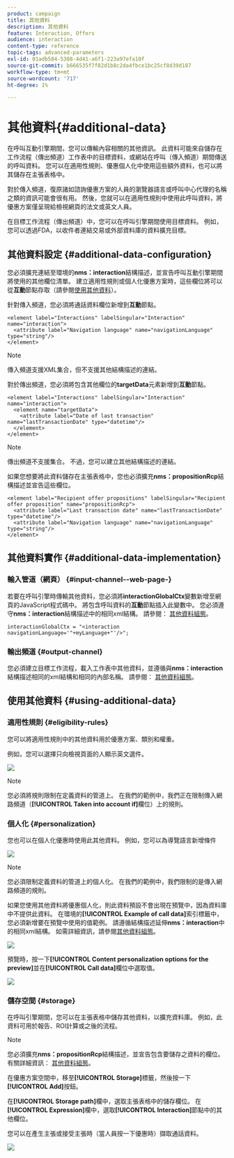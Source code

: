 ```yaml
---
product: campaign
title: 其他資料
description: 其他資料
feature: Interaction, Offers
audience: interaction
content-type: reference
topic-tags: advanced-parameters
exl-id: 01adb584-5308-4d41-a6f1-223a97efa10f
source-git-commit: b666535f7f82d1b8c2da4fbce1bc25cf8d39d187
workflow-type: tm+mt
source-wordcount: '717'
ht-degree: 1%

---
```


# 其他資料{#additional-data}



在呼叫互動引擎期間，您可以傳輸內容相關的其他資訊。 此資料可能來自儲存在工作流程（傳出頻道）工作表中的目標資料，或網站在呼叫（傳入頻道）期間傳送的呼叫資料。 您可以在適用性規則、優惠個人化中使用這些額外資料，也可以將其儲存在主張表格中。

對於傳入頻道，復原諸如諮詢優惠方案的人員的瀏覽器語言或呼叫中心代理的名稱之類的資訊可能會很有用。 然後，您就可以在適用性規則中使用此呼叫資料，將優惠方案僅呈現給檢視網頁的法文或英文人員。

在目標工作流程（傳出頻道）中，您可以在呼叫引擎期間使用目標資料。 例如，您可以透過FDA，以收件者連結交易或外部資料庫的資料擴充目標。

## 其他資料設定 {#additional-data-configuration}

您必須擴充連結至環境的&#x200B;**nms：interaction**&#x200B;結構描述，並宣告呼叫互動引擎期間將使用的其他欄位清單。 建立適用性規則或個人化優惠方案時，這些欄位將可以從&#x200B;**互動**&#x200B;節點存取（請參閱[使用其他資料](#using-additional-data)）。

針對傳入頻道，您必須將通話資料欄位新增到&#x200B;**互動**&#x200B;節點。

```
<element label="Interactions" labelSingular="Interaction" name="interaction">
  <attribute label="Navigation language" name="navigationLanguage" type="string"/>
</element>
```

>[!NOTE]
>
>傳入頻道支援XML集合，但不支援其他結構描述的連結。

對於傳出頻道，您必須將包含其他欄位的&#x200B;**targetData**&#x200B;元素新增到&#x200B;**互動**&#x200B;節點。

```
<element label="Interactions" labelSingular="Interaction" name="interaction">
  <element name="targetData">
    <attribute label="Date of last transaction" name="lastTransactionDate" type="datetime"/>
  </element>
</element>
```

>[!NOTE]
>
>傳出頻道不支援集合。 不過，您可以建立其他結構描述的連結。

如果您想要將此資料儲存在主張表格中，您也必須擴充&#x200B;**nms：propositionRcp**&#x200B;結構描述並宣告這些欄位。

```
<element label="Recipient offer propositions" labelSingular="Recipient offer proposition" name="propositionRcp">
  <attribute label="Last transaction date" name="lastTransactionDate" type="datetime"/>
  <attribute label="Navigation language" name="navigationLanguage" type="string"/>
</element>
```

## 其他資料實作 {#additional-data-implementation}

### 輸入管道（網頁） {#input-channel--web-page-}

若要在呼叫引擎時傳輸其他資料，您必須將&#x200B;**interactionGlobalCtx**&#x200B;變數新增至網頁的JavaScript程式碼中。 將包含呼叫資料的&#x200B;**互動**&#x200B;節點插入此變數中。 您必須遵守&#x200B;**nms：interaction**&#x200B;結構描述中的相同xml結構。 請參閱： [其他資料組態](#additional-data-configuration)。

```
interactionGlobalCtx = "<interaction navigationLanguage='"+myLanguage+"'/>";
```

### 輸出頻道 {#output-channel}

您必須建立目標工作流程，載入工作表中其他資料，並遵循與&#x200B;**nms：interaction**&#x200B;結構描述相同的xml結構和相同的內部名稱。 請參閱： [其他資料組態](#additional-data-configuration)。

## 使用其他資料 {#using-additional-data}

### 適用性規則 {#eligibility-rules}

您可以將適用性規則中的其他資料用於優惠方案、類別和權重。

例如，您可以選擇只向檢視頁面的人顯示英文選件。

![](assets/ita_calldata_query.png)

>[!NOTE]
>
>您必須將規則限制在定義資料的管道上。 在我們的範例中，我們正在限制傳入網路頻道（**[!UICONTROL Taken into account if]**&#x200B;欄位）上的規則。

### 個人化 {#personalization}

您也可以在個人化優惠時使用此其他資料。 例如，您可以為導覽語言新增條件

![](assets/ita_calldata_perso.png)

>[!NOTE]
>
>您必須限制定義資料的管道上的個人化。 在我們的範例中，我們限制的是傳入網路頻道的規則。

如果您使用其他資料將優惠個人化，則此資料預設不會出現在預覽中，因為資料庫中不提供此資料。 在環境的&#x200B;**[!UICONTROL Example of call data]**&#x200B;索引標籤中，您必須新增要在預覽中使用的值範例。 請遵循結構描述延伸&#x200B;**nms：interaction**&#x200B;中的相同xml結構。 如需詳細資訊，請參閱[其他資料組態](#additional-data-configuration)。

![](assets/ita_calldata_preview.png)

預覽時，按一下&#x200B;**[!UICONTROL Content personalization options for the preview]**&#x200B;並在&#x200B;**[!UICONTROL Call data]**&#x200B;欄位中選取值。

![](assets/ita_calldata_preview2.png)

### 儲存空間 {#storage}

在呼叫引擎期間，您可以在主張表格中儲存其他資料，以擴充資料庫。 例如，此資料可用於報告、ROI計算或之後的流程。

>[!NOTE]
>
>您必須擴充&#x200B;**nms：propositionRcp**&#x200B;結構描述，並宣告包含要儲存之資料的欄位。 有關詳細資訊： [其他資料組態](#additional-data-configuration)。

在優惠方案空間中，移至&#x200B;**[!UICONTROL Storage]**&#x200B;標籤，然後按一下&#x200B;**[!UICONTROL Add]**&#x200B;按鈕。

在&#x200B;**[!UICONTROL Storage path]**&#x200B;欄中，選取主張表格中的儲存欄位。 在&#x200B;**[!UICONTROL Expression]**&#x200B;欄中，選取&#x200B;**[!UICONTROL Interaction]**&#x200B;節點中的其他欄位。

您可以在產生主張或接受主張時（當人員按一下優惠時）擷取通話資料。

![](assets/ita_calldata_storage.png)

